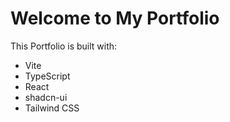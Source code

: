 # Welcome to My Portfolio

This Portfolio is built with:

- Vite
- TypeScript
- React
- shadcn-ui
- Tailwind CSS

